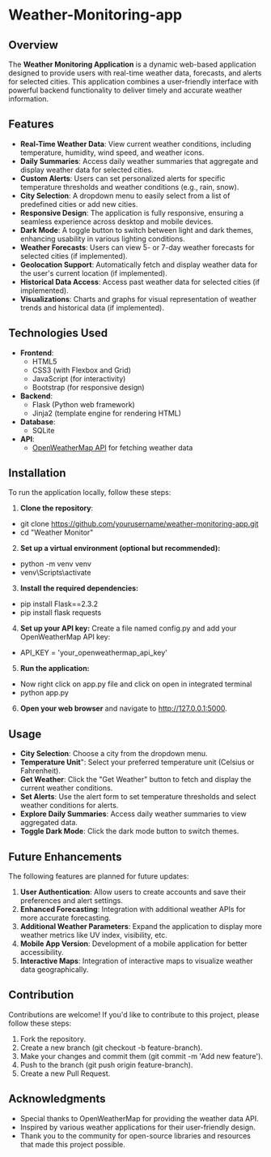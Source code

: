 # Weather-Monitoring-app


## Overview
The **Weather Monitoring Application** is a dynamic web-based application designed to provide users with real-time weather data, forecasts, and alerts for selected cities. This application combines a user-friendly interface with powerful backend functionality to deliver timely and accurate weather information.

## Features
- **Real-Time Weather Data**: View current weather conditions, including temperature, humidity, wind speed, and weather icons.
- **Daily Summaries**: Access daily weather summaries that aggregate and display weather data for selected cities.
- **Custom Alerts**: Users can set personalized alerts for specific temperature thresholds and weather conditions (e.g., rain, snow).
- **City Selection**: A dropdown menu to easily select from a list of predefined cities or add new cities.
- **Responsive Design**: The application is fully responsive, ensuring a seamless experience across desktop and mobile devices.
- **Dark Mode**: A toggle button to switch between light and dark themes, enhancing usability in various lighting conditions.
- **Weather Forecasts**: Users can view 5- or 7-day weather forecasts for selected cities (if implemented).
- **Geolocation Support**: Automatically fetch and display weather data for the user's current location (if implemented).
- **Historical Data Access**: Access past weather data for selected cities (if implemented).
- **Visualizations**: Charts and graphs for visual representation of weather trends and historical data (if implemented).

## Technologies Used
- **Frontend**: 
  - HTML5
  - CSS3 (with Flexbox and Grid)
  - JavaScript (for interactivity)
  - Bootstrap (for responsive design)
- **Backend**: 
  - Flask (Python web framework)
  - Jinja2 (template engine for rendering HTML)
- **Database**: 
  - SQLite
- **API**: 
  - [OpenWeatherMap API](https://openweathermap.org/api) for fetching weather data

## Installation
To run the application locally, follow these steps:

1. **Clone the repository**:
  - git clone https://github.com/yourusername/weather-monitoring-app.git
  - cd "Weather Monitor"
2. **Set up a virtual environment (optional but recommended):**
  - python -m venv venv
  - venv\Scripts\activate
3. **Install the required dependencies:**
  - pip install Flask==2.3.2
  - pip install flask requests
4. **Set up your API key:**
   Create a file named config.py and add your OpenWeatherMap API key:
  - API_KEY = 'your_openweathermap_api_key'
5. **Run the application:**
  - Now right click on app.py file and click on open in integrated terminal
  - python app.py
6. **Open your web browser** and navigate to http://127.0.0.1:5000.

## Usage
- **City Selection**:  Choose a city from the dropdown menu.
- **Temperature Unit**":  Select your preferred temperature unit (Celsius or Fahrenheit).
- **Get Weather**:  Click the "Get Weather" button to fetch and display the current weather conditions.
- **Set Alerts**:  Use the alert form to set temperature thresholds and select weather conditions for alerts.
- **Explore Daily Summaries**: Access daily weather summaries to view aggregated data.
- **Toggle Dark Mode**:  Click the dark mode button to switch themes.

## Future Enhancements
The following features are planned for future updates:

1. **User Authentication**: Allow users to create accounts and save their preferences and alert settings.
2. **Enhanced Forecasting**: Integration with additional weather APIs for more accurate forecasting.
3. **Additional Weather Parameters**: Expand the application to display more weather metrics like UV index, visibility, etc.
4. **Mobile App Version**: Development of a mobile application for better accessibility.
5. **Interactive Maps**: Integration of interactive maps to visualize weather data geographically.

## Contribution
Contributions are welcome! If you'd like to contribute to this project, please follow these steps:

1. Fork the repository.
2. Create a new branch (git checkout -b feature-branch).
3. Make your changes and commit them (git commit -m 'Add new feature').
4. Push to the branch (git push origin feature-branch).
5. Create a new Pull Request.

## Acknowledgments
- Special thanks to OpenWeatherMap for providing the weather data API.
- Inspired by various weather applications for their user-friendly design.
- Thank you to the community for open-source libraries and resources that made this project possible.

